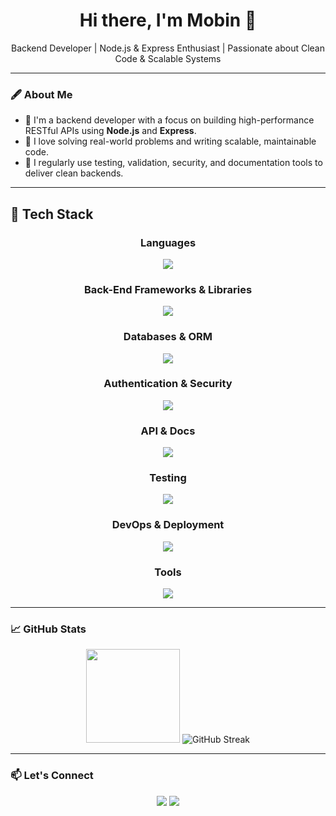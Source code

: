 <h1 align="center">Hi there, I'm Mobin 👋</h1>

<p align="center">
  Backend Developer | Node.js & Express Enthusiast | Passionate about Clean Code & Scalable Systems
</p>

---

### 🖋 About Me

- 🚀 I'm a backend developer with a focus on building high-performance RESTful APIs using **Node.js** and **Express**.
- 🎯 I love solving real-world problems and writing scalable, maintainable code.
- 🧰 I regularly use testing, validation, security, and documentation tools to deliver clean backends.

---
## 🧠 Tech Stack

### <div align="center">Languages</div>

<p align="center">
  <img src="https://skillicons.dev/icons?i=javascript,typescript" />
</p>

### <div align="center">Back-End Frameworks & Libraries</div>

<p align="center">
  <img src="https://skillicons.dev/icons?i=nodejs,express,nestjs,socketio" />
</p>

### <div align="center">Databases & ORM</div>

<p align="center">
  <img src="https://skillicons.dev/icons?i=mongodb,mysql,postgres,redis" />
</p>

### <div align="center">Authentication & Security</div>

<p align="center">
  <img src="https://skillicons.dev/icons?i=jwt" />
</p>

### <div align="center">API & Docs</div>

<p align="center">
  <img src="https://skillicons.dev/icons?i=graphql" />
</p>

### <div align="center">Testing</div>

<p align="center">
  <img src="https://skillicons.dev/icons?i=jest" />
</p>

### <div align="center">DevOps & Deployment</div>

<p align="center">
  <img src="https://skillicons.dev/icons?i=docker,linux,githubactions,vercel" />
</p>

### <div align="center">Tools</div>

<p align="center">
  <img src="https://skillicons.dev/icons?i=git,github,postman,vscode" />
</p>

---

### 📈 GitHub Stats

<p align="center">
  <img src="https://github-readme-stats.vercel.app/api?username=lilmobin&show_icons=true&theme=tokyonight" height="150"/>
 <img src="https://github-readme-streak-stats.herokuapp.com?user=lilmobin&theme=tokyonight" alt="GitHub Streak" />
</p>

---

### 📫 Let's Connect

<p align="center">
  <a href="mailto:mobinsd82@gmail.com"><img src="https://img.shields.io/badge/Email-D14836?style=for-the-badge&logo=gmail&logoColor=white"/></a>
  <a href="https://t.me/lilmobin"><img src="https://img.shields.io/badge/Telegram-2CA5E0?style=for-the-badge&logo=telegram&logoColor=white"/></a>
</p>

